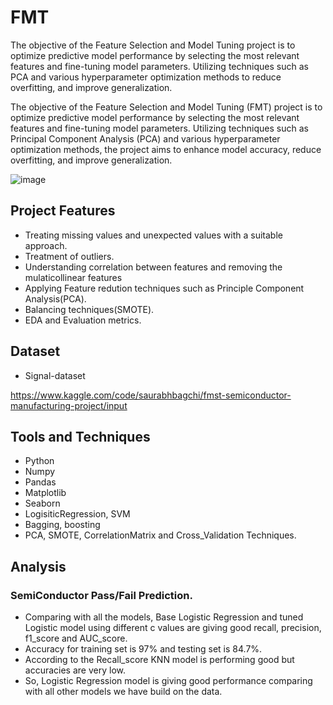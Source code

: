 # FMT
The objective of the Feature Selection and Model Tuning project is to optimize predictive model performance by selecting the most relevant features and fine-tuning model parameters. Utilizing techniques such as PCA and various hyperparameter optimization methods to  reduce overfitting, and improve generalization.

The objective of the Feature Selection and Model Tuning (FMT) project is to optimize predictive model performance by selecting the most relevant features and fine-tuning model parameters. Utilizing techniques such as Principal Component Analysis (PCA) and various hyperparameter optimization methods, the project aims to enhance model accuracy, reduce overfitting, and improve generalization.


![image](https://github.com/user-attachments/assets/8dfa4c2f-b066-4a5a-91d4-f40d44fd66e5)


## Project Features
- Treating missing values and unexpected values with a suitable approach.
- Treatment of outliers.
- Understanding correlation between features and removing the mulaticollinear features
- Applying Feature redution techniques such as Principle Component Analysis(PCA).
- Balancing techniques(SMOTE).
- EDA and Evaluation metrics.

## Dataset

- Signal-dataset


https://www.kaggle.com/code/saurabhbagchi/fmst-semiconductor-manufacturing-project/input



## Tools and Techniques

- Python
- Numpy
- Pandas
- Matplotlib
- Seaborn
- LogisiticRegression, SVM
- Bagging, boosting
- PCA, SMOTE, CorrelationMatrix and Cross_Validation Techniques.
## Analysis


### SemiConductor Pass/Fail Prediction.







- Comparing with all the models, Base Logistic Regression and tuned Logistic model using different c values are giving good recall, precision, f1_score and AUC_score.
- Accuracy for training set is 97% and testing set is 84.7%.
- According to the Recall_score KNN model is performing good but accuracies are very low.
- So, Logistic Regression model is giving good performance comparing with all other models we have build on the data.









